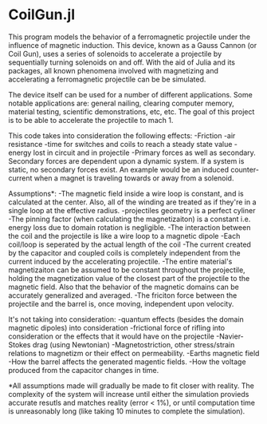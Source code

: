 # CoilGun.jl
This program models the behavior of a ferromagnetic projectile under the influence of magnetic induction. This device, known as a Gauss Cannon (or Coil Gun), uses a series of solenoids to accelerate a projectile by sequentially turning solenoids on and off. With the aid of Julia and its packages, all known phenomena involved with magnetizing and accelerating a ferromagnetic projectile can be be simulated.

The device itself can be used for a number of different applications. Some notable applications are: general nailing, clearing computer memory, material testing, scientific demonstrations, etc, etc. The goal of this project is to be able to accelerate the projectile to mach 1.


This code takes into consideration the following effects: 
-Friction
-air resistance
-time for switches and coils to reach a steady state value
-energy lost in circuit and in projectile
-Primary forces as well as secondary. 
    Secondary forces are dependent upon a dynamic system. If a system is static, no secondary forces exist. An example would be an induced counter-current when a magnet is traveling towards or away from a solenoid.

Assumptions*:
-The magnetic field inside a wire loop is constant, and is calculated at the center. Also, all of the winding are treated as if they're in a single loop at the effective radius.
-projectiles geometry is a perfect cyliner
-The pinning factor (when calculating the magnetizaiton) is a constant i.e. energy loss due to domain rotation is negligible.
-The interaction between the coil and the projectile is like a wire loop to a magnetic dipole
-Each coil/loop is seperated by the actual length of the coil
-The current created by the capacitor and coupled coils is completely independent from the current induced by the accelerating projectile.
-The entire material's magnetizaiton can be assumed to be constant throughout the projectile, holding the magnetization value of the closest part of the projectile to the magnetic field. Also that the behavior of the magnetic domains can be accurately generalized and averaged.
-The friciton force between the projectile and the barrel is, once moving, independent upon velocity.

It's not taking into consideration:
-quantum effects (besides the domain magnetic dipoles) into consideration
-frictional force of rifling into consideration or the effects that it would have on the projectile
-Navier-Stokes drag (using Newtonian)
-Magnetostriction, other stress/strain relations to magnetizm or their effect on permeability.
-Earths magnetic field  
-How the barrel affects the generated magentic fields.
-How the voltage produced from the capacitor changes in time.
 

*All assumptions made will gradually be made to fit closer with reality. The complexity of the system will increase until either the simulation provieds accurate resutls and matches reality (error < 1%), or until computation time is unreasonably long (like taking 10 minutes to complete the simulation).


```math
```